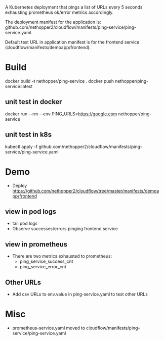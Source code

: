 A Kubernetes deployment that pings a list of URLs every 5 seconds exhausting prometheus ok/error metrics accordingly.

The deployment manifest for the application is: github.com/nethopper2/cloudflow/manifests/ping-service/ping-service.yaml.

Default test URL in application manifest is for the frontend service (cloudflow/manifests/demoapp/frontend).

# Build
docker build -t nethopper/ping-service .
docker push nethopper/ping-service:latest

## unit test in docker
docker run --rm --env PING_URLS=https://google.com nethopper/ping-service

## unit test in k8s
kubectl apply -f github.com/nethopper2/cloudflow/manifests/ping-service/ping-service.yaml

# Demo
  - Deploy https://github.com/nethopper2/cloudflow/tree/master/manifests/demoapp/frontend

## view in pod logs
  - tail pod logs
  - Observe successes/errors pinging frontend service

## view in prometheus
  - There are two metrics exhausted to prometheus:
      + ping_service_success_cnt
      + ping_service_error_cnt

## Other URLs
  - Add csv URLs to env.value in ping-service.yaml to test other URLs

# Misc
  - prometheus-service.yaml moved to cloudflow/manifests/ping-service/ping-service.yaml

